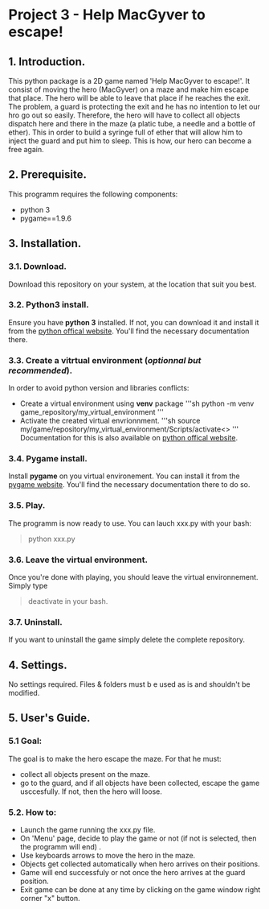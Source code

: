 # Project 3 - Help MacGyver to escape!

## 1. Introduction.
This python package is a 2D game named 'Help MacGyver to escape!'. It consist of moving the hero (MacGyver) on a maze and make him escape that place. The hero will be able to leave that place if he reaches the exit. The problem, a guard is protecting the exit and he has no intention to let our hro go out so easily. Therefore, the hero will have to collect all objects dispatch here and there in the maze (a platic tube, a needle and a bottle of ether). This in order to build a syringe full of ether that will allow him to inject the guard and put him to sleep. This is how, our hero can become a free again. 

## 2. Prerequisite.
This programm requires the following components:
* python 3
* pygame==1.9.6

## 3. Installation.
### 3.1. Download.
Download this repository on your system, at the location that suit you best.

### 3.2. Python3 install.
Ensure you have **python 3** installed. If not, you can download it and install it from the [python offical website](https://www.python.org/). You'll find the necessary documentation there.

### 3.3. Create a vitrtual environment (*optionnal but recommended*).
In order to avoid python version and libraries conflicts:
* Create a virtual environment using **venv** package
'''sh
python -m venv game_repository/my_virtual_environment
'''
* Activate the created virtual envrionnment.
'''sh
source my/game/repository/my_virtual_environment/Scripts/activate<>
'''
Documentation for this is also available on [python offical website](https://www.python.org/).

### 3.4. Pygame install.
Install **pygame** on you virtual environement. You can  install it from the [pygame website](https://www.pygame.org/news). You'll find the necessary documentation there to do so.

### 3.5. Play.
The programm is now ready to use. You can lauch xxx.py with your bash:
> python xxx.py

### 3.6. Leave the virtual environment.
Once you're done with playing, you should leave the virtual environnement. Simply type
> deactivate
in your bash.

### 3.7. Uninstall.
If you want to uninstall the game simply delete the complete repository.

## 4. Settings.
No settings required. Files & folders must b e used as is and shouldn't be modified.

## 5. User's Guide.

### 5.1 Goal:
The goal is to make the hero escape the maze. For that he must:
* collect all objects present on the maze.
* go to the guard, and if all objects have been collected, escape the game usccesfully. If not, then the hero will loose.

### 5.2. How to:
* Launch the game running the xxx.py file.
* On 'Menu' page, decide to play the game or not (if not is selected, then the programm will end) .
* Use keyboards arrows to move the hero in the maze.
* Objects get collected automatically when hero arrives on their positions.
* Game will end successfuly or not once the hero arrives at the guard position.
* Exit game can be done at any time by clicking on the game window right corner "x" button.